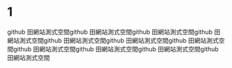 # 1
github 田網站測式空間github 田網站測式空間github 田網站測式空間github 田網站測式空間github 田網站測式空間github 田網站測式空間github 田網站測式空間github 田網站測式空間github 田網站測式空間github 田網站測式空間github 田網站測式空間
